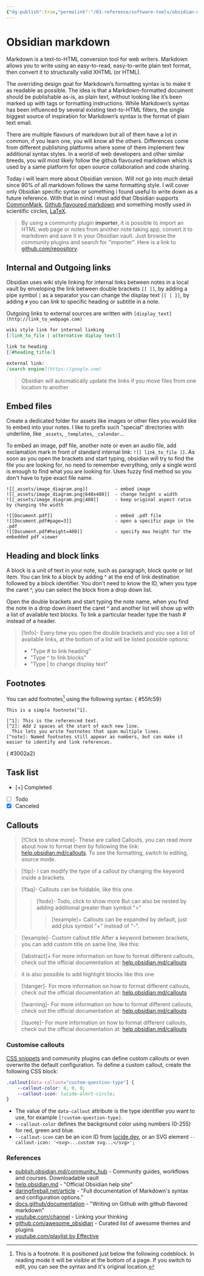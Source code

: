 ```yaml
---
{"dg-publish":true,"permalink":"/01-reference/software-tools/obsidian-markdown/","title":"Obsidian markdown","tags":["obsidian","markdown"]}
---
```



# Obsidian markdown

Markdown is a text-to-HTML conversion tool for web writers. Markdown allows you to write using an easy-to-read, easy-to-write plain text format, then convert it to structurally valid XHTML (or HTML).

The overriding design goal for Markdown’s formatting syntax is to make it as readable as possible. The idea is that a Markdown-formatted document should be publishable as-is, as plain text, without looking like it’s been marked up with tags or formatting instructions. While Markdown’s syntax has been influenced by several existing text-to-HTML filters, the single biggest source of inspiration for Markdown’s syntax is the format of plain text email.

There are multiple flavours of markdown but all of them have a lot in common, if you learn one, you will know all the others. Differences come from different publishing platforms where some of them implement few additional syntax styles. In a world of web developers and other similar breeds, you will most likely follow the github flavoured markdown which is used by a same platform for open source collaboration and code sharing.

Today i will learn more about Obsidian version. Will not go into much detail since 90% of all markdown follows the same formatting style. I will cover only Obsidian specific syntax or something i found useful to write down as a future reference. With that in mind i must add that Obsidian supports [CommonMark](https://commonmark.org/), [Github flavoured markdown](https://github.github.com/gfm/) and something mostly used in scientific circles, [LaTeX](https://www.latex-project.org/).

>By using a community plugin **importer**, it is possible to import an HTML web page or notes from another note taking app, convert it to markdown and save it in your Obsidian vault. Just browse the community plugins and search for "importer". Here is a link to [github.com/repository](https://github.com/obsidianmd/obsidian-importer).

## Internal and Outgoing links

Obsidian uses wiki style linking for internal links between notes in a local vault by enveloping the link between double brackets `[[ ]]`, by adding a pipe symbol `|` as a separator you can change the display text `[[ | ]]`, by adding `#` you can link to specific heading or subtitle in a note.

Outgoing links to external sources are written with `[display_text](http://link_to_webpage.com)`

```markdown
wiki style link for internal linking
[[link_to_file | alternative diplay text]]

link to heading
[[#heading_title]]

external link:
[search engine](https://google.com)
```

>Obsidian will automatically update the links if you move files from one location to another

## Embed files

Create a dedicated folder for assets like images or other files you would like to embed into your notes. I like to prefix  such "special" directories with underline, like `_assets`, `_templates`, `_calendar`...

To embed an image, pdf file, another note or even an audio file, add exclamation mark in front of standard internal link: `![[ link_to_file ]]`. As soon as you open the brackets and start typing, obsidian will try to find the file you are looking for, no need to remember everything, only a single word is enough to find what you are looking for. Uses fuzzy find method so you don't have to type exact file name.

```wiki
![[_assets/image_diagram.png]]          - embed image
![[_assets/image_diagram.png|640x480]]  - change height x width
![[_assets/image_diagram.png|480]]      - keep original aspect ratio by changing the width

![[Document.pdf]]                       - embed .pdf file
![[Document.pdf#page=3]]                - open a specific page in the .pdf
![[Document.pdf#height=400]]            - specify max height for the embedded pdf viewer
```

## Heading and block links

A block is a unit of text in your note, such as paragraph, block quote or list item. You can link to a block by adding ^ at the end of link destination followed by a block identifier. You don't need to know the ID, when you type the caret ^, you can select the block from a drop down list.

Open the double brackets and start typing the note name, when you find the note in a drop down insert the caret ^ and another list will show up with a list of available text blocks. To link a particular header type the hash # instead of a header.

>[!info]-
>Every time you open the double brackets and you see a list of available links, at the bottom of a list will be listed possible options:
>- "Type # to link heading"
>- "Type ^ to link blocks"
>- "Type | to change display text"

## Footnotes

You can add footnotes[^1] using the following syntax:
{ #55fc59}


```
This is a simple footnote[^1].

[^1]: This is the referenced text.
[^2]: Add 2 spaces at the start of each new line.
  This lets you write footnotes that span multiple lines.
[^note]: Named footnotes still appear as numbers, but can make it easier to identify and link references.
```
{ #3002a2}


## Task list

- [+] Completed
- [ ] Todo
- [x] Canceled

## Callouts

>[!Click to show more]-
These are called Callouts,  you can read more about how to format them by following the link: [help.obsidian.md/callouts](https://help.obsidian.md/Editing+and+formatting/Callouts). To see the formatting, switch to editing, source mode.

>[!tip]-
I can modify the type of a callout by changing the keyword inside a brackets.

>[!faq]-
Callouts can be foldable, like this one.
>>[!todo]- Todo, click to show more
But can also be nested by adding additional greater than symbol ">"
>>>[!example]+
Callouts can be expanded by default, just add plus symbol "+" instead of "-".

>[!example]- Custom callout title
After a keyword between brackets, you can add custom title on same line, like this:

>[!abstract]+
>For more information on how to format different callouts, check out the official documentation at:
>[help.obsidian.md/callouts](https://help.obsidian.md/Editing+and+formatting/Callouts)

>it is also possible to add highlight blocks like this one

>[!danger]-
>For more information on how to format different callouts, check out the official documentation at:
>[help.obsidian.md/callouts](https://help.obsidian.md/Editing+and+formatting/Callouts)

>[!warning]-
>For more information on how to format different callouts, check out the official documentation at:
>[help.obsidian.md/callouts](https://help.obsidian.md/Editing+and+formatting/Callouts)

>[!quote]-
>For more information on how to format different callouts, check out the official documentation at:
>[help.obsidian.md/callouts](https://help.obsidian.md/Editing+and+formatting/Callouts)

### Customise callouts

[CSS snippets](https://help.obsidian.md/Extending+Obsidian/CSS+snippets) and community plugins can define custom callouts or even overwrite the default configuration. To define a custom callout, create the following CSS block:

```css
.callout[data-callout="custom-question-type"] {
    --callout-color: 0, 0, 0;
    --callout-icon: lucide-alert-circle;
}
```

- The value of the `data-callout` attribute is the type identifier you want to use, for example `[!custom-question-type]`.
- `--callout-color` defines the background color using numbers (0-255) for red, green and blue.
- `--callout-icon` can be an icon ID from [lucide.dev](https://lucide.dev/), or an SVG element `--callout-icon: '<svg>...custom svg...</svg>';`

### References

- [publish.obsidian.md/community_hub](https://publish.obsidian.md/hub/00+-+Start+here) - Community guides, workflows and courses. Downloadable vault
- [help.obsidian.md](https://help.obsidian.md/Home) - "Official Obsidian help site"
- [daringfireball.net/article](https://daringfireball.net/projects/markdown/) - "Full documentation of Markdown's syntax and configuration options."
- [docs.github/documentation](https://docs.github.com/en/get-started/writing-on-github) - "Writing on Github with github flavored markdown"
- [youtube.com/channel](https://www.youtube.com/@linkingyourthinking) - Linking your thinking
- [github.com/awesome_obsidian](https://github.com/kmaasrud/awesome-obsidian) - Curated list of awesome themes and plugins
- [youtube.com/playlist by Effective](https://www.youtube.com/playlist?list=PLrI2d6gSaO9BCd8HjgkSY1yd50nyfxYpN)

[^1]: This is a footnote. It is positioned just below the following codeblock. In reading mode it will be visible at the bottom of a page. If you switch to edit, you can see the syntax and it's original location.
